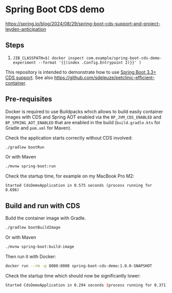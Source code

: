 # Spring Boot CDS demo
https://spring.io/blog/2024/08/29/spring-boot-cds-support-and-project-leyden-anticipation

## Steps
1. `JIB_CLASSPATH=$( docker inspect com.example/spring-boot-cds-demo-experiment --format '{{(index .Config.Entrypoint 2)}}' )`


This repository is intended to demonstrate how to use [Spring Boot 3.3+ CDS support](https://docs.spring.io/spring-boot/how-to/class-data-sharing.html). See also https://github.com/sdeleuze/petclinic-efficient-container.
 
## Pre-requisites

Docker is required to use Buildpacks which allows to build easily container images with CDS and Spring AOT enabled
via the `BP_JVM_CDS_ENABLED` and `BP_SPRING_AOT_ENABLED` that are enabled in the build (`build.gradle.kts`
for Gradle and `pom.xml` for Maven).

Check the application starts correctly without CDS involved:
```bash
./gradlew bootRun
```

Or with Maven
```bash
./mvnw spring-boot:run
```

Check the startup time, for example on my MacBook Pro M2:
```
Started CdsDemoApplication in 0.575 seconds (process running for 0.696)
```

## Build and run with CDS

Build the container image with Gradle.
```bash
./gradlew bootBuildImage
```

Or with Maven
```bash
./mvnw spring-boot:build-image
```

Then run it with Docker:
```bash
docker run --rm -p 8080:8080 spring-boot-cds-demo:1.0.0-SNAPSHOT
```

Check the startup time which should now be significantly lower:
```bash
Started CdsDemoApplication in 0.294 seconds (process running for 0.371)
```
